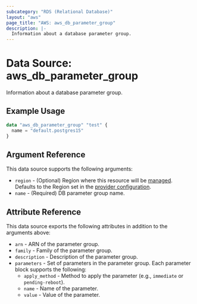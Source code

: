 ```yaml
---
subcategory: "RDS (Relational Database)"
layout: "aws"
page_title: "AWS: aws_db_parameter_group"
description: |-
  Information about a database parameter group.
---
```


# Data Source: aws_db_parameter_group

Information about a database parameter group.

## Example Usage

```terraform
data "aws_db_parameter_group" "test" {
  name = "default.postgres15"
}
```

## Argument Reference

This data source supports the following arguments:

* `region` - (Optional) Region where this resource will be [managed](https://docs.aws.amazon.com/general/latest/gr/rande.html#regional-endpoints). Defaults to the Region set in the [provider configuration](https://registry.terraform.io/providers/hashicorp/aws/latest/docs#aws-configuration-reference).
* `name` - (Required) DB parameter group name.

## Attribute Reference

This data source exports the following attributes in addition to the arguments above:

* `arn` - ARN of the parameter group.
* `family` - Family of the parameter group.
* `description` - Description of the parameter group.
* `parameters` - Set of parameters in the parameter group. Each parameter block supports the following:
    * `apply_method` - Method to apply the parameter (e.g., `immediate` or `pending-reboot`).
    * `name` - Name of the parameter.
    * `value` - Value of the parameter.
